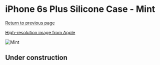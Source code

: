 # iPhone 6s Plus Silicone Case - Mint

[Return to previous page](/iphone_6)

[High-resolution image from Apple](https://store.storeimages.cdn-apple.com/8756/as-images.apple.com/is/MM692?wid=4500&hei=4500&fmt=png)

<div style="width: 512px"><img src="/almost_uncompressed/MM692.webp" alt="Mint"></div>

## Under construction
